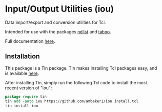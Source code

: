 # Input/Output Utilities (iou)
Data import/export and conversion utilities for Tcl.

Intended for use with the packages [ndlist](https://github.com/ambaker1/ndlist) and [taboo](https://github.com/ambaker1/taboo).

Full documentation [here](https://raw.githubusercontent.com/ambaker1/iou/main/doc/iou.pdf).

## Installation
This package is a Tin package. 
Tin makes installing Tcl packages easy, and is available [here](https://github.com/ambaker1/Tin).

After installing Tin, simply run the following Tcl code to install the most recent version of "iou":
```tcl
package require tin
tin add -auto iou https://github.com/ambaker1/iou install.tcl
tin install iou
```
